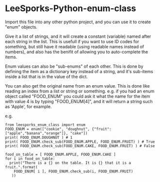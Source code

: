 # LeeSporks-Python-enum-class
Import this file into any other python project, and you can use it to create "enum" objects.

Give it a list of strings, and it will create a constant (variable) named after each string in the list. This is usefull if you want to use ID codes for something, but still have it readable (using readable names instead of numbers), and also has the benifit of allowing you to auto-complete the items.

Enum values can also be "sub-enums" of each other. This is done by defining the item as a dictionary key instead of a string, and it's sub-items inside a list that is in the value of the dict.

You can also get the original name from an enum value. This is done like reading an index from a list or string or something. e.g. if you had an enum object called "FOOD_ENUM" you could ask it what the name for the item with value 4 is by typing "FOOD_ENUM[4]", and it will return a string such as 'Apple', for example.

e.g.
```
from leesporks_enum_class import enum
FOOD_ENUM = enum(["cookie", "doughnut", {"fruit":["apple","banana","orange"]}, "cake"])
print( FOOD_ENUM.DOUGHNUT ) # 1
print( FOOD_ENUM.check_sub(FOOD_ENUM.APPLE, FOOD_ENUM.FRUIT) ) # True
print( FOOD_ENUM.check_sub(FOOD_ENUM.CAKE, FOOD_ENUM.FRUIT) ) # False

food_on_table = [ FOOD_ENUM.APPLE, FOOD_ENUM.CAKE ]
for i in food_on_table:
  print("There is a {} on the table. It is {} that it is a fruit.".format(
    FOOD_ENUM[ i ], FOOD_ENUM.check_sub(i, FOOD_ENUM.FRUIT)
   ))
```
